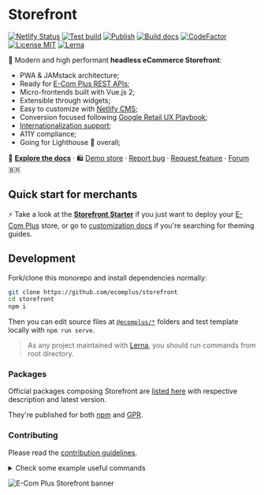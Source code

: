 # Storefront

[![Netlify Status](https://api.netlify.com/api/v1/badges/c5f6676c-5b7f-4d5b-b348-b714f56f83d0/deploy-status)](https://app.netlify.com/sites/storefront-template/deploys) [![Test build](https://github.com/ecomplus/storefront/workflows/Test%20build/badge.svg)](https://github.com/ecomplus/storefront/actions?workflow=Test+build) [![Publish](https://github.com/ecomplus/storefront/workflows/Publish/badge.svg)](https://github.com/ecomplus/storefront/actions?workflow=Publish) [![Build docs](https://github.com/ecomplus/storefront/workflows/Build%20docs/badge.svg)](https://github.com/ecomplus/storefront/actions?workflow=Build+docs) [![CodeFactor](https://www.codefactor.io/repository/github/ecomplus/storefront/badge)](https://www.codefactor.io/repository/github/ecomplus/storefront) [![License MIT](https://img.shields.io/badge/License-MIT-yellow.svg)](https://opensource.org/licenses/MIT) [![Lerna](https://img.shields.io/badge/maintained%20with-lerna-cc00ff.svg)](https://lerna.js.org/)

:rocket: Modern and high performant **headless eCommerce Storefront**:

- PWA & JAMstack architecture;
- Ready for [E-Com Plus REST APIs](https://developers.e-com.plus/docs/reference/);
- Micro-frontends built with Vue.js 2;
- Extensible through widgets;
- Easy to customize with [Netlify CMS](https://www.netlifycms.org/);
- Conversion focused following [Google Retail UX Playbook](https://services.google.com/fh/files/events/pdf_retail_ux_playbook.pdf);
- [Internationalization support](https://github.com/ecomplus/i18n);
- A11Y compliance;
- Going for Lighthouse :100: overall;

:page_with_curl: **[Explore the docs](https://developers.e-com.plus/storefront/)** · :shopping: [Demo store](https://storefront-demo.e-com.plus) · [Report bug](https://github.com/ecomplus/storefront/issues/new?template=bug_report.md) · [Request feature](https://github.com/ecomplus/storefront/issues/new?template=feature_request.md) · [Forum](https://community.e-com.plus/c/storefront/7) :brazil:

## Quick start for merchants

:zap: Take a look at the **[Storefront Starter](https://github.com/ecomplus/storefront-starter)** if you just want to deploy your [E-Com Plus](https://e-com.plus) store, or go to [customization docs](https://developers.e-com.plus/storefront/customization) if you're searching for theming guides.

## Development

Fork/clone this monorepo and install dependencies normally:

```bash
git clone https://github.com/ecomplus/storefront
cd storefront
npm i
```

Then you can edit source files at [`@ecomplus/*`](@ecomplus) folders and test template locally with `npm run serve`.

> As any project maintained with [Lerna](https://lerna.js.org/), you should run commands from root directory.

### Packages

Official packages composing Storefront are [listed here](https://github.com/ecomplus/storefront/packages) with respective description and latest version.

They're published for both [npm](https://www.npmjs.com/) and [GPR](https://github.com/features/packages).

### Contributing

Please read the [contribution guidelines](CONTRIBUTING.md).

<details>
  <summary>
  Check some example useful commands
  </summary>

#### Compile template for production

```bash
npm run build
```

#### Compile all packages

```bash
npx lerna exec -- build
```

#### Serve template locally

```bash
npm run serve
```

#### Serve some specific package tests

```bash
lerna run --scope=@ecomplus/{pkg} serve --stream
```

#### Lint changed files

```bash
npx lerna exec -- lint-staged
```

#### Release and publish all changed packages

```bash
npm run release
```

</details>

![E-Com Plus Storefront banner](https://developers.e-com.plus/storefront/assets/img/banner.png)
